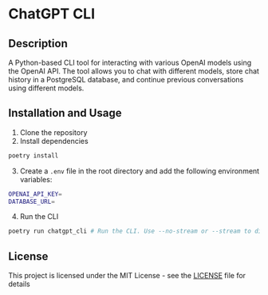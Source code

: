 # ChatGPT CLI

## Description
A Python-based CLI tool for interacting with various OpenAI models using the OpenAI API. The tool allows you to chat with different models, store chat history in a PostgreSQL database, and continue previous conversations using different models.

## Installation and Usage
1. Clone the repository
2. Install dependencies
```bash
poetry install
```
3. Create a `.env` file in the root directory and add the following environment variables:
```bash
OPENAI_API_KEY=
DATABASE_URL=
```
4. Run the CLI
```bash
poetry run chatgpt_cli # Run the CLI. Use --no-stream or --stream to disable or enable streaming mode
```

## License
This project is licensed under the MIT License - see the [LICENSE](LICENSE) file for details
